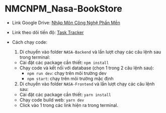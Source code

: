 # NMCNPM_Nasa-BookStore

- Link Google Drive: [Nhập Môn Công Nghệ Phần Mền](https://drive.google.com/drive/folders/1txifIxwC_MPbQQ0MCb44pGQOTdKpisgU?fbclid=IwY2xjawJSOjlleHRuA2FlbQIxMAABHfSPctiAOjHErVLaF8n6fqe1ljCt4ma1tLoa70t1_gYV6C9Mh15mAbNUHw_aem_tm7c0UeLtIrTNK2KUnX8Dw)

- Link theo dõi tiến độ: [Task Tracker](https://docs.google.com/spreadsheets/d/1fsk6a0Frl-_NkYi3Hz-7u-ra5VLKPy1zFrBsnJ8gyok/edit?gid=891834841#gid=891834841)

- Cách chạy code:
  1. Di chuyển vào folder `NASA-Backend` và lần lượt chạy các câu lệnh sau trong terminal:
    - Cài đặt các package cần thiết: `npm install`
    - Chạy code và kết nối với database (chọn 1 trong 2 câu lệnh sau): 
      - `npm run dev`: chạy trên môi trường dev
      - `npm start`: chạy trên môi trường mặc định
  2. Di chuyển vào folder `NASA-Frontend` và lần lượt chạy các câu lệnh sau:
    - Cài đặt các package cần thiết: `yarn install`
    - Chạy code build web: `yarn dev`
    - Click vào 1 trong các link hiện ra trong terminal.
